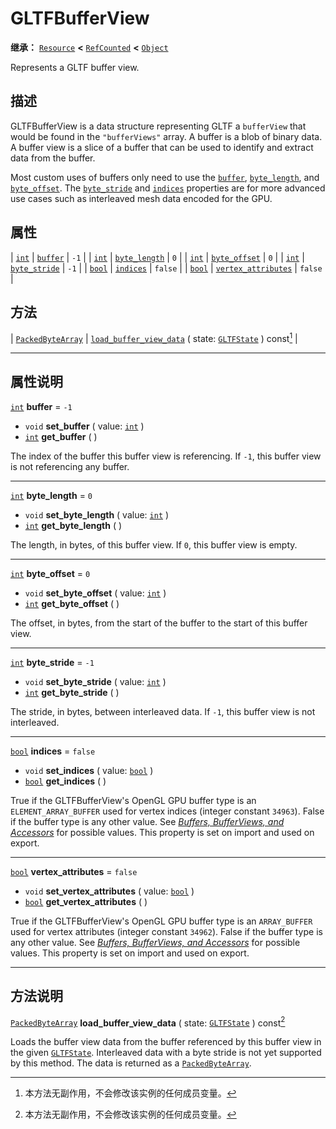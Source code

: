 <!-- ⚠ 请勿编辑本文件 ⚠ -->
<!-- 本文档使用脚本从 WeDot 引擎源码仓库生成。 -->
<!-- 生成脚本：https://github.com/WeDot-Engine/WeDot/tree/4.3/doc/tools/make_md.py； -->
<!-- 原文件：https://github.com/WeDot-Engine/WeDot/tree/4.3/modules/gltf/doc_classes/GLTFBufferView.xml。 -->

<div id="_class_gltfbufferview"></div>

# GLTFBufferView

**继承：** [`Resource`](class_resource.md) **<** [`RefCounted`](class_refcounted.md) **<** [`Object`](class_object.md)

Represents a GLTF buffer view.

## 描述

GLTFBufferView is a data structure representing GLTF a `bufferView` that would be found in the `"bufferViews"` array. A buffer is a blob of binary data. A buffer view is a slice of a buffer that can be used to identify and extract data from the buffer.

Most custom uses of buffers only need to use the [`buffer`](#class_gltfbufferview_property_buffer), [`byte_length`](#class_gltfbufferview_property_byte_length), and [`byte_offset`](#class_gltfbufferview_property_byte_offset). The [`byte_stride`](#class_gltfbufferview_property_byte_stride) and [`indices`](#class_gltfbufferview_property_indices) properties are for more advanced use cases such as interleaved mesh data encoded for the GPU.

## 属性

| [`int`](class_int.md)   | [`buffer`](#class_gltfbufferview_property_buffer)                       | ``-1``    |
| [`int`](class_int.md)   | [`byte_length`](#class_gltfbufferview_property_byte_length)             | ``0``     |
| [`int`](class_int.md)   | [`byte_offset`](#class_gltfbufferview_property_byte_offset)             | ``0``     |
| [`int`](class_int.md)   | [`byte_stride`](#class_gltfbufferview_property_byte_stride)             | ``-1``    |
| [`bool`](class_bool.md) | [`indices`](#class_gltfbufferview_property_indices)                     | ``false`` |
| [`bool`](class_bool.md) | [`vertex_attributes`](#class_gltfbufferview_property_vertex_attributes) | ``false`` |

## 方法

| [`PackedByteArray`](class_packedbytearray.md) | [`load_buffer_view_data`](#class_gltfbufferview_method_load_buffer_view_data) ( state: [`GLTFState`](class_gltfstate.md) ) const[^const] |

<!-- rst-class:: classref-section-separator -->

---

## 属性说明

<div id="_class_gltfbufferview_property_buffer"></div>

[`int`](class_int.md) **buffer** = ``-1`` <div id="class_gltfbufferview_property_buffer"></div>

- `void` **set_buffer** ( value: [`int`](class_int.md) )
- [`int`](class_int.md) **get_buffer** ( )

The index of the buffer this buffer view is referencing. If `-1`, this buffer view is not referencing any buffer.

<!-- rst-class:: classref-item-separator -->

---

<div id="_class_gltfbufferview_property_byte_length"></div>

[`int`](class_int.md) **byte_length** = ``0`` <div id="class_gltfbufferview_property_byte_length"></div>

- `void` **set_byte_length** ( value: [`int`](class_int.md) )
- [`int`](class_int.md) **get_byte_length** ( )

The length, in bytes, of this buffer view. If `0`, this buffer view is empty.

<!-- rst-class:: classref-item-separator -->

---

<div id="_class_gltfbufferview_property_byte_offset"></div>

[`int`](class_int.md) **byte_offset** = ``0`` <div id="class_gltfbufferview_property_byte_offset"></div>

- `void` **set_byte_offset** ( value: [`int`](class_int.md) )
- [`int`](class_int.md) **get_byte_offset** ( )

The offset, in bytes, from the start of the buffer to the start of this buffer view.

<!-- rst-class:: classref-item-separator -->

---

<div id="_class_gltfbufferview_property_byte_stride"></div>

[`int`](class_int.md) **byte_stride** = ``-1`` <div id="class_gltfbufferview_property_byte_stride"></div>

- `void` **set_byte_stride** ( value: [`int`](class_int.md) )
- [`int`](class_int.md) **get_byte_stride** ( )

The stride, in bytes, between interleaved data. If `-1`, this buffer view is not interleaved.

<!-- rst-class:: classref-item-separator -->

---

<div id="_class_gltfbufferview_property_indices"></div>

[`bool`](class_bool.md) **indices** = ``false`` <div id="class_gltfbufferview_property_indices"></div>

- `void` **set_indices** ( value: [`bool`](class_bool.md) )
- [`bool`](class_bool.md) **get_indices** ( )

True if the GLTFBufferView's OpenGL GPU buffer type is an `ELEMENT_ARRAY_BUFFER` used for vertex indices (integer constant `34963`). False if the buffer type is any other value. See [*Buffers, BufferViews, and Accessors*](https://github.com/KhronosGroup/glTF-Tutorials/blob/master/gltfTutorial/gltfTutorial_005_BuffersBufferViewsAccessors.md) for possible values. This property is set on import and used on export.

<!-- rst-class:: classref-item-separator -->

---

<div id="_class_gltfbufferview_property_vertex_attributes"></div>

[`bool`](class_bool.md) **vertex_attributes** = ``false`` <div id="class_gltfbufferview_property_vertex_attributes"></div>

- `void` **set_vertex_attributes** ( value: [`bool`](class_bool.md) )
- [`bool`](class_bool.md) **get_vertex_attributes** ( )

True if the GLTFBufferView's OpenGL GPU buffer type is an `ARRAY_BUFFER` used for vertex attributes (integer constant `34962`). False if the buffer type is any other value. See [*Buffers, BufferViews, and Accessors*](https://github.com/KhronosGroup/glTF-Tutorials/blob/master/gltfTutorial/gltfTutorial_005_BuffersBufferViewsAccessors.md) for possible values. This property is set on import and used on export.

<!-- rst-class:: classref-section-separator -->

---

## 方法说明

<div id="_class_gltfbufferview_method_load_buffer_view_data"></div>

[`PackedByteArray`](class_packedbytearray.md) **load_buffer_view_data** ( state: [`GLTFState`](class_gltfstate.md) ) const[^const]<div id="class_gltfbufferview_method_load_buffer_view_data"></div>

Loads the buffer view data from the buffer referenced by this buffer view in the given [`GLTFState`](class_gltfstate.md). Interleaved data with a byte stride is not yet supported by this method. The data is returned as a [`PackedByteArray`](class_packedbytearray.md).

[^virtual]: 本方法通常需要用户覆盖才能生效。
[^const]: 本方法无副作用，不会修改该实例的任何成员变量。
[^vararg]: 本方法除了能接受在此处描述的参数外，还能够继续接受任意数量的参数。
[^constructor]: 本方法用于构造某个类型。
[^static]: 调用本方法无需实例，可直接使用类名进行调用。
[^operator]: 本方法描述的是使用本类型作为左操作数的有效运算符。
[^bitfield]: 这个值是由下列位标志构成位掩码的整数。
[^void]: 无返回值。
